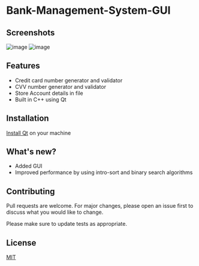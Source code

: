# Bank-Management-System-GUI

## Screenshots
![image](https://i.imgur.com/SZP9baZ.png)
![image](https://i.imgur.com/a9ybYbU.png)

## Features
* Credit card number generator and validator 
* CVV number generator and validator 
* Store Account details in file
* Built in C++ using Qt

## Installation
[Install Qt](shorturl.at/cvL56) on your machine

## What's new?
* Added GUI
* Improved performance by using intro-sort and binary search algorithms


## Contributing
Pull requests are welcome. For major changes, please open an issue first to discuss what you would like to change.

Please make sure to update tests as appropriate.

## License
[MIT](https://choosealicense.com/licenses/mit/)

